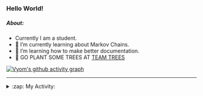 ### Hello World!

##### About:
- Currently I am a student.
- 🌱 I’m currently learning about Markov Chains.
- 🌱 I’m learning how to make better documentation.
- 🌱 GO PLANT SOME TREES AT [TEAM TREES](https://teamtrees.org/)

[![Vyom's github activity graph](https://activity-graph.herokuapp.com/graph?username=Vyvy-vi)](https://github.com/ashutosh00710/github-readme-activity-graph)

---
<details>
  <summary>:zap: My Activity:</summary>
  
<!--START_SECTION:waka-->
![Code Time](http://img.shields.io/badge/Code%20Time-0%20secs-blue)

**I'm a Night 🦉** 

```text
🌞 Morning    77 commits     ██░░░░░░░░░░░░░░░░░░░░░░░   8.24% 
🌆 Daytime    259 commits    ███████░░░░░░░░░░░░░░░░░░   27.7% 
🌃 Evening    308 commits    ████████░░░░░░░░░░░░░░░░░   32.94% 
🌙 Night      291 commits    ███████░░░░░░░░░░░░░░░░░░   31.12%

```
📅 **I'm Most Productive on Sunday** 

```text
Monday       87 commits     ██░░░░░░░░░░░░░░░░░░░░░░░   9.3% 
Tuesday      137 commits    ███░░░░░░░░░░░░░░░░░░░░░░   14.65% 
Wednesday    167 commits    ████░░░░░░░░░░░░░░░░░░░░░   17.86% 
Thursday     131 commits    ███░░░░░░░░░░░░░░░░░░░░░░   14.01% 
Friday       119 commits    ███░░░░░░░░░░░░░░░░░░░░░░   12.73% 
Saturday     100 commits    ██░░░░░░░░░░░░░░░░░░░░░░░   10.7% 
Sunday       194 commits    █████░░░░░░░░░░░░░░░░░░░░   20.75%

```


📊 **This Week I Spent My Time On** 

```text
🔥 Editors: 
VS Code                  3 hrs 3 mins        █████████████████████████   100.0%

🐱‍💻 Projects: 
palantir                 3 hrs 3 mins        █████████████████████████   100.0%

```


 Last Updated on 15/07/2022 19:03:59 UTC
<!--END_SECTION:waka-->
</details>
